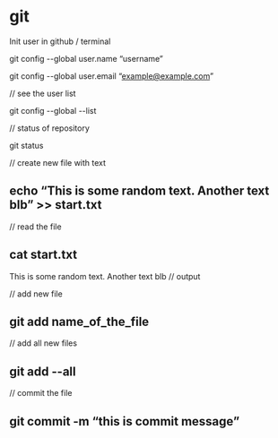 # git


Init user in github / terminal



git config --global user.name “username”

git config --global user.email “example@example.com”



// see the user list

git config --global --list



// status of repository

git status



// create new file with text 

## echo “This is some random text. Another text blb” >> start.txt



// read the file

## cat start.txt



This is some random text. Another text blb // output



// add new file 

## git add name_of_the_file



// add all new files 

## git add --all



// commit the file

## git commit -m “this is commit message”


